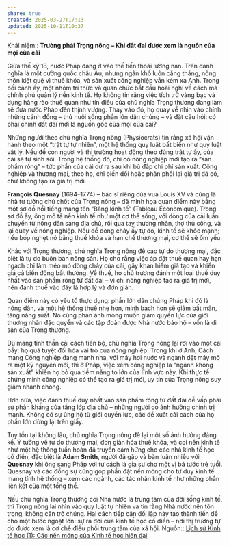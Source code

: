```yaml
---
share: true
created: 2025-03-27T17:13
updated: 2025-10-11T10:37
---
```

Khái niệm:: 
**Trường phái Trọng nông – Khi đất đai được xem là nguồn của mọi của cải**

Giữa thế kỷ 18, nước Pháp đang ở vào thế tiến thoái lưỡng nan. Trên danh nghĩa là một cường quốc châu Âu, nhưng ngân khố luôn căng thẳng, nông thôn kiệt quệ vì thuế khóa, và sản xuất công nghiệp vẫn kém xa Anh. Trong bối cảnh ấy, một nhóm trí thức và quan chức bắt đầu hoài nghi về cách mà chính phủ quản lý nền kinh tế. Họ không tin rằng việc tích trữ vàng bạc và dựng hàng rào thuế quan như tín điều của chủ nghĩa Trọng thương đang làm sẽ đưa nước Pháp đến thịnh vượng. Thay vào đó, họ quay về nhìn vào chính những cánh đồng – thứ nuôi sống phần lớn dân chúng – và đặt câu hỏi: có phải chính đất đai mới là nguồn gốc của mọi của cải?

Những người theo chủ nghĩa Trọng nông (Physiocrats) tin rằng xã hội vận hành theo một “trật tự tự nhiên”, một hệ thống quy luật bất biến như quy luật vật lý. Nếu để con người và thị trường hoạt động theo đúng trật tự ấy, của cải sẽ tự sinh sôi. Trong hệ thống đó, chỉ có nông nghiệp mới tạo ra “sản phẩm ròng” – tức phần của cải dư ra sau khi bù đắp chi phí sản xuất. Công nghiệp và thương mại, theo họ, chỉ biến đổi hoặc phân phối lại giá trị đã có, chứ không tạo ra giá trị mới.

**François Quesnay** (1694–1774) – bác sĩ riêng của vua Louis XV và cũng là nhà tư tưởng chủ chốt của Trọng nông – đã minh họa quan điểm này bằng một sơ đồ nổi tiếng mang tên “Bảng kinh tế” (Tableau Économique). Trong sơ đồ ấy, ông mô tả nền kinh tế như một cơ thể sống, với dòng của cải luân chuyển từ nông dân sang địa chủ, rồi qua tay thương nhân, thợ thủ công, và lại quay về nông nghiệp. Nếu để dòng chảy ấy tự do, kinh tế sẽ khỏe mạnh; nếu bóp nghẹt nó bằng thuế khóa và hạn chế thương mại, cơ thể sẽ ốm yếu.

Khác với Trọng thương, chủ nghĩa Trọng nông đề cao tự do thương mại, đặc biệt là tự do buôn bán nông sản. Họ cho rằng việc áp đặt thuế quan hay hạn ngạch chỉ làm méo mó dòng chảy của cải, gây khan hiếm giả tạo và khiến giá cả biến động bất thường. Về thuế, họ chủ trương đánh một loại thuế duy nhất vào sản phẩm ròng từ đất đai – vì chỉ nông nghiệp tạo ra giá trị mới, nên đánh thuế vào đây là hợp lý và đơn giản.

Quan điểm này có yếu tố thực dụng: phần lớn dân chúng Pháp khi đó là nông dân, và một hệ thống thuế nhẹ hơn, minh bạch hơn sẽ giảm bất mãn, tăng năng suất. Nó cũng phản ánh mong muốn giảm quyền lực của giới thương nhân đặc quyền và các tập đoàn được Nhà nước bảo hộ – vốn là di sản của Trọng thương.

Dù mang tinh thần cải cách tiến bộ, chủ nghĩa Trọng nông lại rơi vào một cái bẫy: họ quá tuyệt đối hóa vai trò của nông nghiệp. Trong khi ở Anh, Cách mạng Công nghiệp đang manh nha, với máy hơi nước và ngành dệt máy mở ra một kỷ nguyên mới, thì ở Pháp, việc xem công nghiệp là “ngành không sản xuất” khiến họ bỏ qua tiềm năng to lớn của lĩnh vực này. Khi thực tế chứng minh công nghiệp có thể tạo ra giá trị mới, uy tín của Trọng nông suy giảm nhanh chóng.

Hơn nữa, việc đánh thuế duy nhất vào sản phẩm ròng từ đất đai dễ vấp phải sự phản kháng của tầng lớp địa chủ – những người có ảnh hưởng chính trị mạnh. Không có sự ủng hộ từ giới quyền lực, các đề xuất cải cách của họ phần lớn dừng lại trên giấy.

Tuy tồn tại không lâu, chủ nghĩa Trọng nông để lại một số ảnh hưởng đáng kể. Ý tưởng về tự do thương mại, đơn giản hóa thuế khóa, và coi nền kinh tế như một hệ thống tuần hoàn đã truyền cảm hứng cho các nhà kinh tế học cổ điển, đặc biệt là **Adam Smith**, người đã gặp và bàn luận nhiều với **Quesnay** khi ông sang Pháp với tư cách là gia sư cho một vị bá tước trẻ tuổi. Quesnay và các đồng sự cũng góp phần đặt nền móng cho tư duy kinh tế mang tính hệ thống – xem các ngành, các tác nhân kinh tế như những phần liên kết của một tổng thể.

Nếu chủ nghĩa Trọng thương coi Nhà nước là trung tâm của đời sống kinh tế, thì Trọng nông lại nhìn vào quy luật tự nhiên và tin rằng Nhà nước nên tôn trọng, không cản trở chúng. Hai cách tiếp cận đối lập này tạo thành tiền đề cho một bước ngoặt lớn: sự ra đời của kinh tế học cổ điển – nơi thị trường tự do được xem là cơ chế điều phối trung tâm của xã hội.
Nguồn:: [Lịch sử Kinh tế học (1): Các nền móng của Kinh tế học hiện đại](https://vhlinh.substack.com/p/lich-su-kinh-te-hoc-1-cac-nen-mong?r=nmx4m&utm_medium=ios&triedRedirect=true)